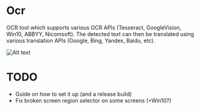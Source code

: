 # Ocr

OCR tool which supports various OCR APIs (Tesseract, GoogleVision, Win10, ABBYY, Nicomsoft). The detected text can then be translated using various translation APIs (Google, Bing, Yandex, Baidu, etc).

![Alt text](https://raw.githubusercontent.com/pixeltris/Ocr/master/Screenshots/1.png)

# TODO

- Guide on how to set it up (and a release build)
- Fix broken screen region selector on some screens (+Win10?)
